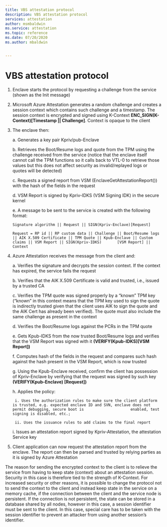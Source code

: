 ```yaml
---
title: VBS attestation protocol 
description: VBS attestation protocol 
services: attestation
author: msmbaldwin
ms.service: attestation
ms.topic: reference
ms.date: 07/20/2020
ms.author: mbaldwin


---
```


# VBS attestation protocol 

1. Enclave starts the protocol by requesting a challenge from the service (shown as the Init message)
2. Microsoft Azure Attestation generates a random challenge and creates a session context which contains such challenge and a timestamp. The session context is encrypted and       signed using K-Context **ENC_SIGN(K-Context)[Timestamp || Challenge]**.  Context is opaque to the client
3. The enclave then:

    a.	Generates a key pair Kpriv/pub-Enclave
    
    b.	Retrieves the Boot/Resume logs and quote from the TPM using the challenge received from the service (notice that the enclave itself cannot call the TPM functions so it           calls back to VTL-0 to retrieve those values but this does not affect security as invalid/replayed logs or quotes will be detected)
    
    c.	Requests a signed report from VSM (EnclaveGetAttestationReport()) with the hash of the fields in the request
    
    d.	VSM Report is signed by Kpriv-IDKS (VSM Signing IDK) in the secure kernel
    
    e.	A message to be sent to the service is created with the following format:

    ```
    Signature algorithm || Request || SIGN(Kpriv-Enclave)[Request]

    Request = RP id || RP custom data || Challenge || Boot/Resume logs || AIK X.509 Certificate || TPM Quote || Kpub-Enclave || Custom claims || VSM Report || SIGN(Kpriv-IDKS)       [VSM Report] || Context

    ```

4. Azure Attestation receives the message from the client and:

    a.	Verifies the signature and decrypts the session context. If the context has expired, the service fails the request
    
    b.	Verifies that the AIK X.509 Certificate is valid and trusted, i.e., issued by a trusted CA
    
    c.	Verifies the TPM quote was signed properly by a “known” TPM key (“known” in this context means that the TPM key used to sign the quote is indirectly trusted given that           the client uses AIK to sign the quote and the AIK Cert has already been verified). The quote must also include the same challenge as present in the context
    
    d.	Verifies the Boot/Resume logs against the PCRs in the TPM quote
    
    e.	Gets Kpub-IDKS from the now trusted Boot/Resume logs and verifies that the VSM Report was signed with it **(VERIFY(Kpub-IDKS)[VSM Report])**
    
    f.	Computes hash of the fields in the request and compares such hash against the hash present in the VSM Report, which is now trusted
    
    g.	Using the Kpub-Enclave received, confirm the client has possession of Kpriv-Enclave by verifying that the request was signed by such key **(VERIFY(Kpub-Enclave)                   [Request])**
    
    h.	Applies the policy:
    
     	i. Uses the authorization rules to make sure the client platform is trusted, e.g. expected enclave ID and SVN, enclave does not permit debugging, secure boot is                     enabled, test signing is disabled, etc.;
        
        ii. Uses the issuance rules to add claims to the final report
        
    i.	Issues an attestation report signed by Kpriv-Attestation, the attestation Service key

5. Client application can now request the attestation report from the enclave. The report can then be parsed and trusted by relying parties as it is signed by Azure                Attestation       

The reason for sending the encrypted context to the client is to relieve the service from having to keep state (context) about an attestation session. Security in this case is therefore tied to the strength of K-Context. For increased security or other reasons, it is possible to change the protocol not to send the context to the client and instead keep state in the service on a memory cache, if the connection between the client and the service node is persistent. If the connection is not persistent, the state can be stored in a database shared by all nodes, however in this case, a session identifier must be sent to the client. In this case, special care has to be taken with the session identifier to prevent an attacker from using another session’s identifier.

